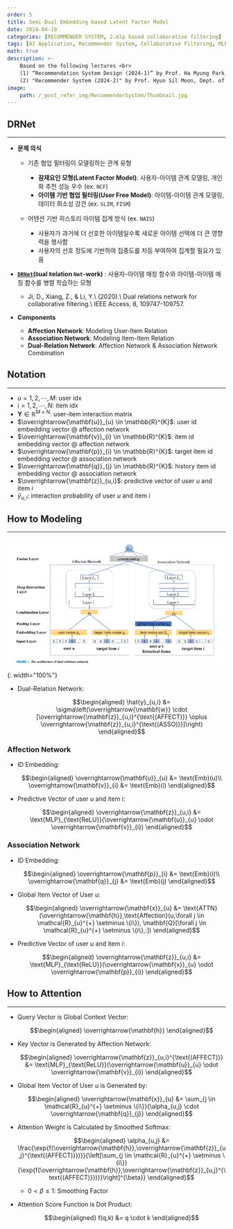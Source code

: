 ```yaml
---
order: 5
title: Semi-Dual Embedding based Latent Factor Model
date: 2024-04-10
categories: [RECOMMENDER SYSTEM, 2.mlp based collaborative filtering]
tags: [AI Application, Recommender System, Collaborative Filtering, MLP, Attention Mechanism]
math: true
description: >-
    Based on the following lectures <br>
    (1) “Recommendation System Design (2024-1)” by Prof. Ha Myung Park, Dept. of Artificial Intelligence. College of SW, Kookmin Univ. <br>
    (2) "Recommender System (2024-2)" by Prof. Hyun Sil Moon, Dept. of Data Science, The Grad. School, Kookmin Univ.
image:
    path: /_post_refer_img/RecommenderSystem/Thumbnail.jpg
---
```


## DRNet
-----

- **문제 의식**
    - 기존 협업 필터링이 모델링하는 관계 유형
        - **잠재요인 모형(Latent Factor Model)**: 사용자-아이템 관계 모델링, 개인화 추천 성능 우수 (ex. `NCF`)
        - **아이템 기반 협업 필터링(User Free Model)**: 아이템-아이템 관계 모델링, 데이터 희소성 강건 (ex. `SLIM`, `FISM`)

    - 어텐션 기반 히스토리 아이템 집계 방식 (ex. `NAIS`)
        - 사용자가 과거에 더 선호한 아이템일수록 새로운 아이템 선택에 더 큰 영향력을 행사함
        - 사용자의 선호 정도에 기반하여 집중도를 차등 부여하여 집계할 필요가 있음

- **[`DRNet`](https://doi.org/10.1109/ACCESS.2020.3002102)(`D`ual `R`elation `Net`-work)** : 사용자-아이템 매칭 함수와 아이템-아이템 매칭 함수를 병렬 학습하는 모형
    - Ji, D., Xiang, Z., & Li, Y.\\
    (2020).\\
    Dual relations network for collaborative filtering.\\
    IEEE Access, 8, 109747-109757.

- **Components**
    - **Affection Network**: Modeling User-Item Relation
    - **Association Network**: Modeling Item-Item Relation
    - **Dual-Relation Network**: Affection Network & Association Network Combination

## Notation
-----

- $u=1,2,\cdots,M$: user idx
- $i=1,2,\cdots,N$: item idx
- $\mathbf{Y} \in \mathbb{R}^{M \times N}$: user-item interaction matrix
- $\overrightarrow{\mathbf{u}}_{u} \in \mathbb{R}^{K}$: user id embedding vector @ affection network
- $\overrightarrow{\mathbf{v}}_{i} \in \mathbb{R}^{K}$: item id embedding vector @ affection network
- $\overrightarrow{\mathbf{p}}_{i} \in \mathbb{R}^{K}$: target item id embedding vector @ association network
- $\overrightarrow{\mathbf{q}}_{j} \in \mathbb{R}^{K}$: history item id embedding vector @ association network
- $\overrightarrow{\mathbf{z}}_{u,i}$: predictive vector of user $u$ and item $i$
- $\hat{y}_{u,i}$: interaction probability of user $u$ and item $i$

## How to Modeling
-----

![01](/_post_refer_img/RecommenderSystem/02-05-01.png){: width="100%"}

- Dual-Relation Network:

    $$\begin{aligned}
    \hat{y}_{u,i}
    &= \sigma\left(\overrightarrow{\mathbf{w}} \cdot [\overrightarrow{\mathbf{z}}_{u,i}^{\text{(AFFECT)}} \oplus \overrightarrow{\mathbf{z}}_{u,i}^{\text{(ASSO)}}]\right)
    \end{aligned}$$

### Affection Network

- ID Embedding:

    $$\begin{aligned}
    \overrightarrow{\mathbf{u}}_{u}
    &= \text{Emb}(u)\\
    \overrightarrow{\mathbf{v}}_{i}
    &= \text{Emb}(i)
    \end{aligned}$$

- Predictive Vector of user $u$ and item $i$:

    $$\begin{aligned}
    \overrightarrow{\mathbf{z}}_{u,i}
    &= \text{MLP}_{\text{ReLU}}(\overrightarrow{\mathbf{u}}_{u} \odot \overrightarrow{\mathbf{v}}_{i})
    \end{aligned}$$

### Association Network

- ID Embedding:

    $$\begin{aligned}
    \overrightarrow{\mathbf{p}}_{i}
    &= \text{Emb}(i)\\
    \overrightarrow{\mathbf{q}}_{j}
    &= \text{Emb}(j)
    \end{aligned}$$

- Global Item Vector of User $u$:

    $$\begin{aligned}
    \overrightarrow{\mathbf{x}}_{u}
    &= \text{ATTN}(\overrightarrow{\mathbf{h}},\text{Affection}(u,\forall j \in \mathcal{R}_{u}^{+} \setminus \{i\}), \mathbf{Q}[\forall j \in \mathcal{R}_{u}^{+} \setminus \{i\},:])
    \end{aligned}$$

- Predictive Vector of user $u$ and item $i$:

    $$\begin{aligned}
    \overrightarrow{\mathbf{z}}_{u,i}
    &= \text{MLP}_{\text{ReLU}}(\overrightarrow{\mathbf{x}}_{u} \odot \overrightarrow{\mathbf{p}}_{i})
    \end{aligned}$$

## How to Attention
-----

- Query Vector is Global Context Vector:

    $$\begin{aligned}
    \overrightarrow{\mathbf{h}}
    \end{aligned}$$

- Key Vector is Generated by Affection Network:

    $$\begin{aligned}
    \overrightarrow{\mathbf{z}}_{u,i}^{\text{(AFFECT)}}
    &= \text{MLP}_{\text{ReLU}}(\overrightarrow{\mathbf{u}}_{u} \odot \overrightarrow{\mathbf{v}}_{i})
    \end{aligned}$$

- Global Item Vector of User $u$ is Generated by:

    $$\begin{aligned}
    \overrightarrow{\mathbf{x}}_{u}
    &= \sum_{j \in \mathcal{R}_{u}^{+} \setminus \{i\}}{\alpha_{u,j} \cdot \overrightarrow{\mathbf{q}}_{j}}
    \end{aligned}$$

- Attention Weight is Calculated by Smoothed Softmax:

    $$\begin{aligned}
    \alpha_{u,j}
    &= \frac{\exp{f(\overrightarrow{\mathbf{h}},\overrightarrow{\mathbf{z}}_{u,j}^{\text{(AFFECT)}})}}{\left[\sum_{j \in \mathcal{R}_{u}^{+} \setminus \{i\}}{\exp{f(\overrightarrow{\mathbf{h}},\overrightarrow{\mathbf{z}}_{u,j}^{\text{(AFFECT)}})}}\right]^{\beta}}
    \end{aligned}$$

    - $0 < \beta \le 1$: Smoothing Factor

- Attention Score Function is Dot Product:

    $$\begin{aligned}
    f(q,k)
    &= q \cdot k
    \end{aligned}$$